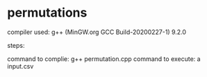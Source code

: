 # permutations

compiler used:   g++ (MinGW.org GCC Build-20200227-1) 9.2.0

steps:

command to complie: g++ permutation.cpp
command to execute: a input.csv

